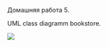  Домашняя работа 5.
 
 UML class diagramm bookstore.
 
 ![](https://github.com/ivanrybin/itmo-hws-architecture/blob/books/bookstore/Books_store.png)
 
